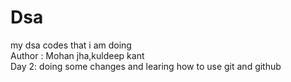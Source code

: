 # Dsa
my dsa codes that i  am doing
<br>
Author : Mohan jha,kuldeep kant
<br>
Day 2: doing some changes and learing how to use git and github

